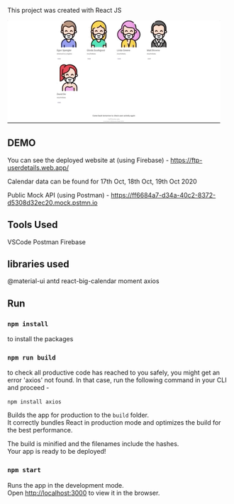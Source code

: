 This project was created with React JS


![](projectgiphy.gif)



## DEMO

You can see the deployed website at (using Firebase) - https://ftp-userdetails.web.app/

Calendar data can be found for 17th Oct, 18th Oct, 19th Oct 2020

Public Mock API (using Postman) - https://ff6684a7-d34a-40c2-8372-d5308d32ec20.mock.pstmn.io

## Tools Used

VSCode
Postman
Firebase

## libraries used

@material-ui
antd
react-big-calendar
moment
axios

## Run

### `npm install`

to install the packages

### `npm run build`

to check all productive code has reached to you safely, you might get an
error 'axios' not found. In that case, run the following command in your CLI and proceed -

`npm install axios`

Builds the app for production to the `build` folder.<br />
It correctly bundles React in production mode and optimizes the build for the best performance.

The build is minified and the filenames include the hashes.<br />
Your app is ready to be deployed!

### `npm start`

Runs the app in the development mode.<br />
Open [http://localhost:3000](http://localhost:3000) to view it in the browser.


